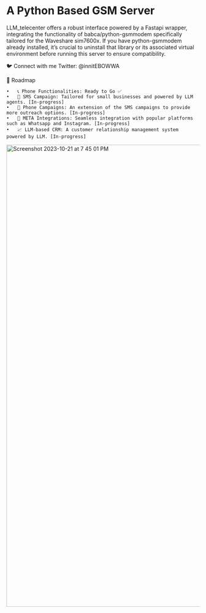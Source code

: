 # A Python Based GSM Server

LLM_telecenter offers a robust interface powered by a Fastapi wrapper, integrating the functionality of babca/python-gsmmodem specifically tailored for the Waveshare sim7600x. If you have python-gsmmodem already installed, it’s crucial to uninstall that library or its associated virtual environment before running this server to ensure compatibility.

🐦 Connect with me Twitter: @innitEBOWWA

🚀 Roadmap

	•	📞 Phone Functionalities: Ready to Go ✅
	•	📲 SMS Campaign: Tailored for small businesses and powered by LLM agents. [In-progress]
	•	📢 Phone Campaigns: An extension of the SMS campaigns to provide more outreach options. [In-progress]
	•	🔗 META Integrations: Seamless integration with popular platforms such as Whatsapp and Instagram. [In-progress]
	•	📈 LLM-based CRM: A customer relationship management system powered by LLM. [In-progress]

<img width="1206" alt="Screenshot 2023-10-21 at 7 45 01 PM" src="https://github.com/ebowwa/LLM_telecenter/assets/81942069/6a366e5b-e3b8-43aa-9cbc-7a2eefe5559a">
